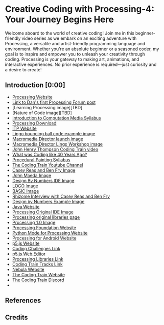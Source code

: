 # Creative Coding with Processing-4: Your Journey Begins Here
Welcome aboard to the world of creative coding! Join me in this beginner-friendly video series as we embark on an exciting adventure with Processing, a versatile and artist-friendly programming language and environment. Whether you're an absolute beginner or a seasoned coder, my goal is to inspire and empower you to unleash your creativity through coding. Processing is your gateway to making art, animations, and interactive experiences. No prior experience is required—just curiosity and a desire to create! 

## Introduction [0:00]  
* [Processing Website](https://processing.org/)  
* [Link to Dan's first Processing Forum post](https://forum.processing.org/beta/num_1113961700_30.html)   
* [Learning Processing image][TBD]  
* [Nature of Code image][TBD]  
* [Introduction to Computation Media Syllabus](https://web.archive.org/web/20120708035400/http://itp.nyu.edu/varwiki/Syllabus/ICM-Daniel-Shiffman-F11)  
* [Processing Download](https://processing.org/download)  
* [ITP Website](https://itp.nyu.edu/itp/)  
* [Lingo bouncing ball code example image](https://www.globalnerdy.com/wp-content/uploads/2020/06/Untitled-11.fw_.png)  
* [Macromedia Director launch image](https://www.macintoshrepository.org/_resize.php?w=640&h=480&bg_color=333333&imgenc=ZmlsZ2f5XMvbWcvc2l0ZXMvbWcvZmlsZXMvc2NyZWVuc2hvdHMvYWJvdXRfZGlyZWN0b3JfbXgucG5nfHd3dy5tYWNpbnRvc2hyZXBvc2l0b3J5Lm9yZy8yNjQzNC1tYWNyb21lZGlhLWRpcmVjdG9yLW14)  
* [Macromedia Director Lingo Workshop image](https://m.media-amazon.com/images/I/71YV4B05PXL._AC_UF1000,1000_QL80_.gif)  
* [John Henry Thompson Coding Train video](https://www.youtube.com/watch?v=DvS4h-1Eyu4&t=1169s&ab_channel=TheCodingTrain)
* [What was Coding like 40 Years Ago?](https://www.youtube.com/watch?v=7r83N3c2kPw&t=122s&ab_channel=TheCodingTrain)
* [Procedural Painting Syllabus](https://shiffman.github.io/Procedural-Painting/)
* [The Coding Train Youtube Channel](https://www.youtube.com/@TheCodingTrain)
* [Casey Reas and Ben Fry Image](https://archive.aec.at/pic/showmode/15831/)
* [John Maeda Image](https://www.flickr.com/photos/scobleizer/2218331001/)
* [Design By Numbers IDE Image](https://i0.wp.com/maeda.pm/wp-content/uploads/2017/12/screen-shot-2017-12-01-at-1-41-09-pm.png?fit=1706%2C1150&ssl=1)
* [LOGO Image](https://en.wikipedia.org/wiki/Logo_(programming_language)#/media/File:IBM_LCSI_Logo_Circles.png)
* [BASIC Image](https://www.youtube.com/watch?v=PHfKCxjsmos&t=1967s&ab_channel=TheCodingTrain)
* [Rhizome Interview with Casey Reas and Ben Fry](https://rhizome.org/editorial/2009/sep/23/interview-with-casey-reas-and-ben-fry/)
* [Design by Numbers Example Image](https://cdn.dribbble.com/users/810463/screenshots/2015250/dbn.png)
* [Java Website](https://dev.java/)
* [Processing Original IDE Image](https://upload.wikimedia.org/wikipedia/commons/5/50/Processing-ide.png)
* [Processing original libraries page](https://web.archive.org/web/20061206215409/http://processing.org/reference/libraries/index.html)
* [Processing 1.0 Image](https://www.andrew.cmu.edu/course/60-257/reference/environment/index.html)
* [Processing Foundation Website](https://processingfoundation.org/)
* [Python Mode for Processing Website](https://py.processing.org/)
* [Processing for Android Website](https://android.processing.org/)
* [p5.js Website](https://p5js.org/)
* [Coding Challenges Link](https://thecodingtrain.com/challenges)
* [p5.js Web Editor](https://editor.p5js.org/)
* [Processing Libraries Link](https://processing.org/reference/libraries/)
* [Coding Train Tracks Link](https://thecodingtrain.com/tracks)
* [Nebula Website](https://nebula.tv/)
* [The Coding Train Website](https://thecodingtrain.com/)
* [The Coding Train Discord](https://discord.com/invite/ZHydDC8sXN)
* 

## References

## Credits
